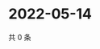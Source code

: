 # 2022-05-14

共 0 条

<!-- BEGIN WEIBO -->
<!-- 最后更新时间 Sat May 14 2022 00:26:17 GMT+0800 (China Standard Time) -->

<!-- END WEIBO -->
